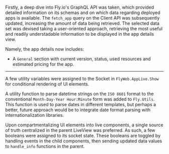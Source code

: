 <!-- Note: These notes are currently a draft -->
Firstly, a deep dive into Fly.io's GraphQL API was taken, which provided detailed information on its schemas and on which data regarding deployed apps is available. The `fetch_app` query on the Client API was subsequently updated, increasing the amount of data being retrieved. The selected data set was devised taking a user-oriented approach, retrieving the most useful and readily understadable information to be displayed in the app details view.

Namely, the app details now includes:

  - A `General` section with current version, status, used resources and estimated pricing for the app.


---

A few utility variables were assigned to the Socket in `FlyWeb.AppLive.Show` for conditional rendering of UI elements.

A utility function to parse datetime strings on the `ISO 8601` format to the conventional `Month-Day-Year Hour:Minute` form was added to `Fly.Utils`. This function is used to parse dates in different templates, but perhaps a better, future approach would be to integrate date format parsing with internationalization libraries.

Upon compartmentalizing UI elements into live components, a single source of truth centralized in the parent LiveView was preferred. As such, a few booleans were assigned to its socket state. These booleans are toggled by handling events in the child components, then sending updated data values to `handle_info` functions in the parent.
